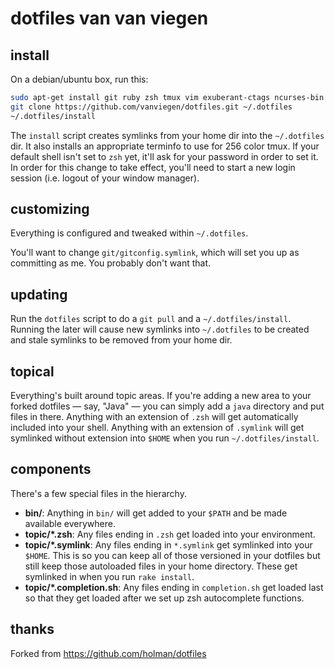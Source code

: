 # dotfiles van van viegen

## install

On a debian/ubuntu box, run this:

```sh
sudo apt-get install git ruby zsh tmux vim exuberant-ctags ncurses-bin
git clone https://github.com/vanviegen/dotfiles.git ~/.dotfiles
~/.dotfiles/install
```

The `install` script creates symlinks from your home dir into the `~/.dotfiles` dir. It also installs an appropriate terminfo to use for 256 color tmux. If your default shell isn't set to `zsh` yet, it'll ask for your password in order to set it. In order for this change to take effect, you'll need to start a new login session (i.e. logout of your window manager).

## customizing

Everything is configured and tweaked within `~/.dotfiles`.

You'll want to change `git/gitconfig.symlink`, which will set you up as
committing as me. You probably don't want that.

## updating

Run the `dotfiles` script to do a `git pull` and a `~/.dotfiles/install`. Running the later will cause new symlinks into `~/.dotfiles` to be created and stale symlinks to be removed from your home dir.

## topical

Everything's built around topic areas. If you're adding a new area to your
forked dotfiles — say, "Java" — you can simply add a `java` directory and put
files in there. Anything with an extension of `.zsh` will get automatically
included into your shell. Anything with an extension of `.symlink` will get
symlinked without extension into `$HOME` when you run `~/.dotfiles/install`.

## components

There's a few special files in the hierarchy.

- **bin/**: Anything in `bin/` will get added to your `$PATH` and be made
  available everywhere.
- **topic/\*.zsh**: Any files ending in `.zsh` get loaded into your
  environment.
- **topic/\*.symlink**: Any files ending in `*.symlink` get symlinked into
  your `$HOME`. This is so you can keep all of those versioned in your dotfiles
  but still keep those autoloaded files in your home directory. These get
  symlinked in when you run `rake install`.
- **topic/\*.completion.sh**: Any files ending in `completion.sh` get loaded
  last so that they get loaded after we set up zsh autocomplete functions.

## thanks

Forked from https://github.com/holman/dotfiles

